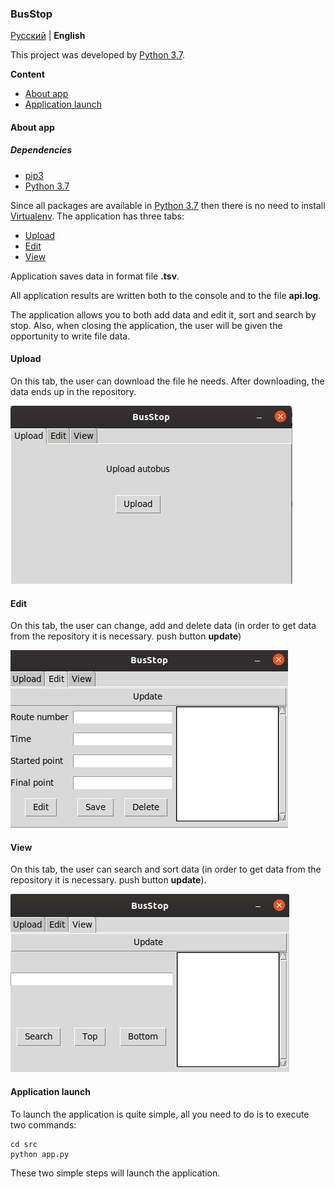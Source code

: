 ### BusStop

[Русский](docs/ru/README.md) | **English**

This project was developed by [Python 3.7](https://www.ics.uci.edu/~pattis/common/handouts/pythoneclipsejava/python.html).

**Content**

- [About app](#about-app)
- [Application launch](#application-launch)

#### About app
##### Dependencies
* [pip3](https://github.com/pypa/pip)
* [Python 3.7](https://www.ics.uci.edu/~pattis/common/handouts/pythoneclipsejava/python.html)

Since all packages are available in [Python 3.7](https://www.ics.uci.edu/~pattis/common/handouts/pythoneclipsejava/python.html)
then there is no need to install [Virtualenv](https://virtualenv.pypa.io/en/stable/installation/).
The application has three tabs:
- [Upload](#upload)
- [Edit](#edit)
- [View](#view)

Application saves data in format file **.tsv**.
 
All application results are written both to the console and to the file **api.log**.

The application allows you to both add data and edit it, sort and search by stop.
Also, when closing the application, the user will be given the opportunity to write file data.

#### Upload
On this tab, the user can download the file he needs. After downloading, the data ends up in the repository.

![upload](docs/img/upload.png)

#### Edit
On this tab, the user can change, add and delete data (in order to get data from the repository it is necessary.
push button **update**)

![edit](docs/img/edit.png)

#### View
On this tab, the user can search and sort data (in order to get data from the repository it is necessary.
push button **update**).

![view](docs/img/view.png)


#### Application launch

To launch the application is quite simple, all you need to do is to execute two commands:

    cd src
    python app.py

These two simple steps will launch the application.